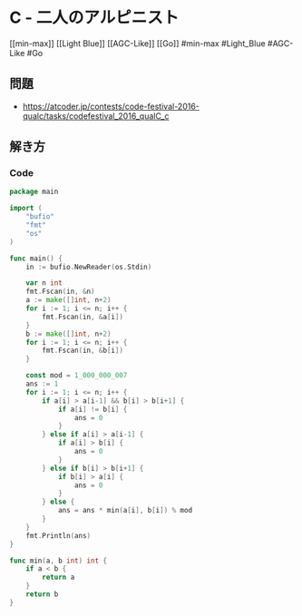 # C - 二人のアルピニスト
[[min-max]] [[Light Blue]] [[AGC-Like]] [[Go]]
#min-max #Light_Blue #AGC-Like #Go 

## 問題
- https://atcoder.jp/contests/code-festival-2016-qualc/tasks/codefestival_2016_qualC_c

## 解き方
### Code
```go
package main

import (
	"bufio"
	"fmt"
	"os"
)

func main() {
	in := bufio.NewReader(os.Stdin)

	var n int
	fmt.Fscan(in, &n)
	a := make([]int, n+2)
	for i := 1; i <= n; i++ {
		fmt.Fscan(in, &a[i])
	}
	b := make([]int, n+2)
	for i := 1; i <= n; i++ {
		fmt.Fscan(in, &b[i])
	}

	const mod = 1_000_000_007
	ans := 1
	for i := 1; i <= n; i++ {
		if a[i] > a[i-1] && b[i] > b[i+1] {
			if a[i] != b[i] {
				ans = 0
			}
		} else if a[i] > a[i-1] {
			if a[i] > b[i] {
				ans = 0
			}
		} else if b[i] > b[i+1] {
			if b[i] > a[i] {
				ans = 0
			}
		} else {
			ans = ans * min(a[i], b[i]) % mod
		}
	}
	fmt.Println(ans)
}

func min(a, b int) int {
	if a < b {
		return a
	}
	return b
}
```